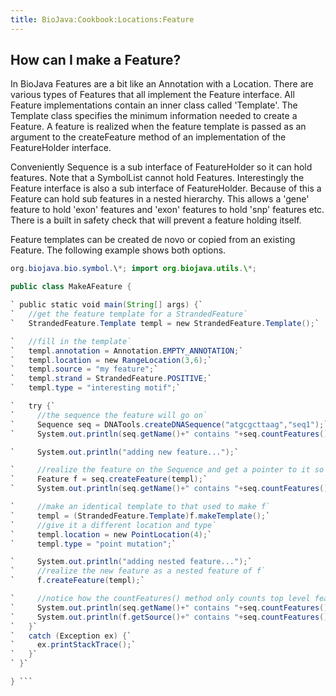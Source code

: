 ```yaml
---
title: BioJava:Cookbook:Locations:Feature
---
```


How can I make a Feature?
-------------------------

In BioJava Features are a bit like an Annotation with a Location. There
are various types of Features that all implement the Feature interface.
All Feature implementations contain an inner class called 'Template'.
The Template class specifies the minimum information needed to create a
Feature. A feature is realized when the feature template is passed as an
argument to the createFeature method of an implementation of the
FeatureHolder interface.

Conveniently Sequence is a sub interface of FeatureHolder so it can hold
features. Note that a SymbolList cannot hold Features. Interestingly the
Feature interface is also a sub interface of FeatureHolder. Because of
this a Feature can hold sub features in a nested hierarchy. This allows
a 'gene' feature to hold 'exon' features and 'exon' features to hold
'snp' features etc. There is a built in safety check that will prevent a
feature holding itself.

Feature templates can be created de novo or copied from an existing
Feature. The following example shows both options.

```java import org.biojava.bio.\*; import org.biojava.bio.seq.\*; import
org.biojava.bio.symbol.\*; import org.biojava.utils.\*;

public class MakeAFeature {

` public static void main(String[] args) {`  
`   //get the feature template for a StrandedFeature`  
`   StrandedFeature.Template templ = new StrandedFeature.Template();`

`   //fill in the template`  
`   templ.annotation = Annotation.EMPTY_ANNOTATION;`  
`   templ.location = new RangeLocation(3,6);`  
`   templ.source = "my feature";`  
`   templ.strand = StrandedFeature.POSITIVE;`  
`   templ.type = "interesting motif";`

`   try {`  
`     //the sequence the feature will go on`  
`     Sequence seq = DNATools.createDNASequence("atgcgcttaag","seq1");`  
`     System.out.println(seq.getName()+" contains "+seq.countFeatures()+" features");`

`     System.out.println("adding new feature...");`

`     //realize the feature on the Sequence and get a pointer to it so we can make another`  
`     Feature f = seq.createFeature(templ);`  
`     System.out.println(seq.getName()+" contains "+seq.countFeatures()+" features");`

`     //make an identical template to that used to make f`  
`     templ = (StrandedFeature.Template)f.makeTemplate();`  
`     //give it a different location and type`  
`     templ.location = new PointLocation(4);`  
`     templ.type = "point mutation";`

`     System.out.println("adding nested feature...");`  
`     //realize the new feature as a nested feature of f`  
`     f.createFeature(templ);`

`     //notice how the countFeatures() method only counts top level features`  
`     System.out.println(seq.getName()+" contains "+seq.countFeatures()+" features");`  
`     System.out.println(f.getSource()+" contains "+seq.countFeatures()+" features");`  
`   }`  
`   catch (Exception ex) {`  
`     ex.printStackTrace();`  
`   }`  
` }`

} ```
